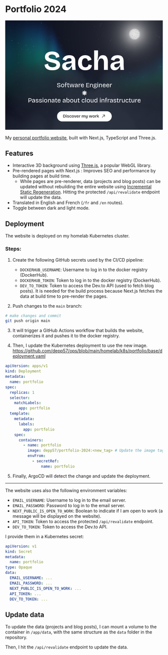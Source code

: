 # Portfolio 2024

![Project image](readme_image.png)

My [personal portfolio website](https://sachathommet.fr), built with Next.js, TypeScript and Three.js.

## Features

- Interactive 3D background using [Three.js](https://threejs.org/), a popular WebGL library.
- Pre-rendered pages with Next.js : Improves SEO and performance by building pages at build time.
  - While pages are pre-renderer, data (projects and blog posts) can be updated without rebuilding the entire website
    using [Incremental Static Regeneration](https://nextjs.org/docs/pages/building-your-application/data-fetching/incremental-static-regeneration).
    Hitting the protected `/api/revalidate` endpoint will update the data.
- Translated in English and French (`/fr` and `/en` routes).
- Toggle between dark and light mode.

## Deployment

The website is deployed on my homelab Kubernetes cluster.

### Steps:

1. Create the following GitHub secrets used by the CI/CD pipeline:

   - `DOCKERHUB_USERNAME`: Username to log in to the docker registry (DockerHub).
   - `DOCKERHUB_TOKEN`: Token to log in to the docker registry (DockerHub).
   - `DEV_TO_TOKEN`: Token to access the Dev.to API (used to fetch blog posts).
     It is needed for the build process because Next.js fetches the data at build time to pre-render the pages.

2. Push changes to the `main` branch:

```bash
# make changes and commit
git push origin main
```

3. It will trigger a GitHub Actions workflow that builds the website, containerizes it and pushes it to the docker registry.

4. Then, I update the Kubernetes deployment to use the new image. https://github.com/depp57/ops/blob/main/homelab/k8s/portfolio/base/deployment.yaml

```yaml
apiVersion: apps/v1
kind: Deployment
metadata:
  name: portfolio
spec:
  replicas: 1
  selector:
    matchLabels:
      app: portfolio
  template:
    metadata:
      labels:
        app: portfolio
    spec:
      containers:
        - name: portfolio
          image: depp57/portfolio-2024:<new_tag> # Update the image tag
          envFrom:
            - secretRef:
                name: portfolio
```

5. Finally, ArgoCD will detect the change and update the deployment.

---

The website uses also the following environment variables:

- `EMAIL_USERNAME`: Username to log in to the email server.
- `EMAIL_PASSWORD`: Password to log in to the email server.
- `NEXT_PUBLIC_IS_OPEN_TO_WORK`: Boolean to indicate if I am open to work (a message will be displayed on the website).
- `API_TOKEN`: Token to access the protected `/api/revalidate` endpoint.
- `DEV_TO_TOKEN`: Token to access the Dev.to API.

I provide them in a Kubernetes secret:

```yaml
apiVersion: v1
kind: Secret
metadata:
  name: portfolio
type: Opaque
data:
  EMAIL_USERNAME: ...
  EMAIL_PASSWORD: ...
  NEXT_PUBLIC_IS_OPEN_TO_WORK: ...
  API_TOKEN: ...
  DEV_TO_TOKEN: ...
```

## Update data

To update the data (projects and blog posts), I can mount a volume to the container in `/app/data`, with the same structure as the `data` folder in the repository.

Then, I hit the `/api/revalidate` endpoint to update the data.
